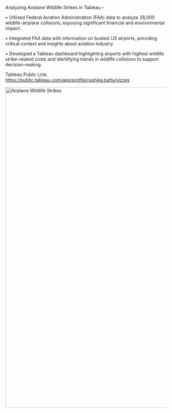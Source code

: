 Analyzing Airplane Wildlife Strikes in Tableau –

•	Utilized Federal Aviation Administration (FAA) data to analyze 28,000 wildlife-airplane collisions, exposing significant financial 
and environmental impact.

•	Integrated FAA data with information on busiest US airports, providing critical context and insights about aviation industry.

•	Developed a Tableau dashboard highlighting airports with highest wildlife strike-related costs and identifying trends in wildlife 
collisions to support decision-making.

Tableau Public Link: https://public.tableau.com/app/profile/rushika.battu/vizzes

<img width="999" alt="Airplane Wildlife Strikes" src="https://github.com/RushikaBattu/portfolio-projects/assets/135265999/1315599b-1c14-4540-9881-c96e44df5493">
